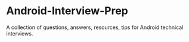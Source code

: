 # Android-Interview-Prep
A collection of questions, answers, resources, tips for Android technical interviews.
